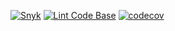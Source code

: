 [![Snyk](https://github.com/prabhuignoto/react-creme/actions/workflows/snyk.yml/badge.svg)](https://github.com/prabhuignoto/react-creme/actions/workflows/snyk.yml)
[![Lint Code Base](https://github.com/prabhuignoto/react-creme/actions/workflows/linter.yml/badge.svg)](https://github.com/prabhuignoto/react-creme/actions/workflows/linter.yml)
[![codecov](https://codecov.io/gh/prabhuignoto/react-creme/branch/master/graph/badge.svg?token=JEL70TGE8Q)](https://codecov.io/gh/prabhuignoto/react-creme)